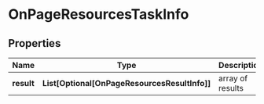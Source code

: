 # OnPageResourcesTaskInfo


## Properties

| Name | Type | Description | Notes |
|------------ | ------------- | ------------- | -------------|
**result** | **List[Optional[OnPageResourcesResultInfo]]** | array of results |[optional]|
